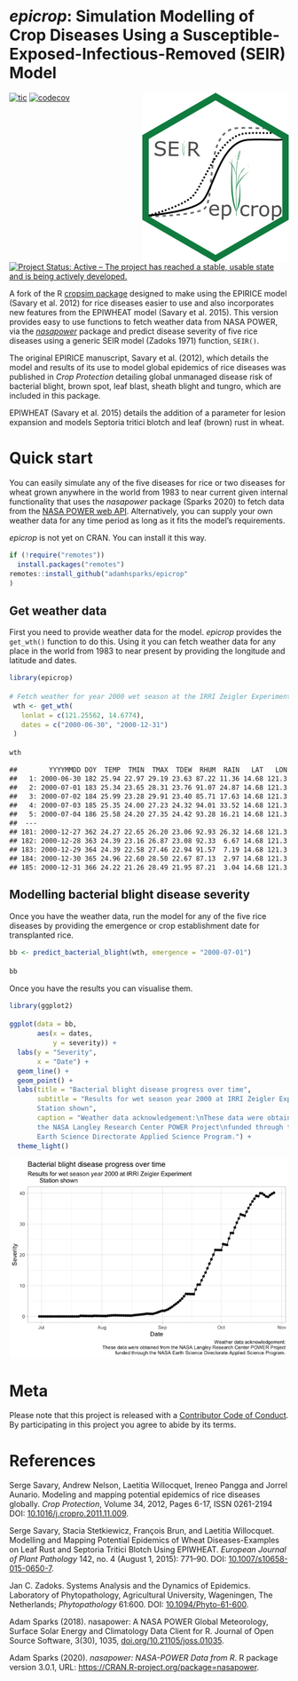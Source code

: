 # *epicrop*: Simulation Modelling of Crop Diseases Using a Susceptible-Exposed-Infectious-Removed (SEIR) Model

<img align="right" src="man/figures/logo.png">

<!-- badges: start -->

[![tic](https://github.com/adamhsparks/epicrop/workflows/tic/badge.svg?branch=main)](https://github.com/adamhsparks/epicrop/actions)
[![codecov](https://codecov.io/gh/adamhsparks/epicrop/branch/main/graph/badge.svg?token=NWrKsX9MaP)](https://codecov.io/gh/adamhsparks/epicrop)
[![Project Status: Active – The project has reached a stable, usable state and is being actively developed.](https://www.repostatus.org/badges/latest/active.svg)](https://www.repostatus.org/#active)
<!-- badges: end -->

A fork of the R [cropsim package](https://r-forge.r-project.org/R/?group_id=335) designed to make using the EPIRICE model (Savary et al. 2012) for rice diseases easier to use and also incorporates new features from the EPIWHEAT model (Savary et al. 2015).
This version provides easy to use functions to fetch weather data from NASA POWER, via the [*nasapower*](https://cran.r-project.org/package=nasapower) package and predict disease severity of five rice diseases using a generic SEIR model (Zadoks 1971) function, `SEIR()`.

The original EPIRICE manuscript, Savary et al. (2012), which details the model and results of its use to model global epidemics of rice diseases was published in *Crop Protection* detailing global unmanaged disease risk
of bacterial blight, brown spot, leaf blast, sheath blight and tungro, which are included in this package.

EPIWHEAT (Savary et al. 2015) details the addition of a parameter for lesion expansion and models Septoria tritici blotch and leaf (brown) rust in wheat.

# Quick start

You can easily simulate any of the five diseases for rice or two diseases for wheat grown anywhere in the world from 1983 to near current given internal functionality that uses the _nasapower_ package (Sparks 2020) to fetch data from the [NASA POWER web API](https://power.larc.nasa.gov). 
Alternatively, you can supply your own weather data for any time period as long as it fits the model’s requirements.

*epicrop* is not yet on CRAN.
You can install it this way.

``` r
if (!require("remotes"))
  install.packages("remotes")
remotes::install_github("adamhsparks/epicrop"
)
```

## Get weather data

First you need to provide weather data for the model. *epicrop* provides the `get_wth()` function to do this. Using it you can fetch weather data for any place in the world from 1983 to near present by providing the
longitude and latitude and dates.

``` r
library(epicrop)

# Fetch weather for year 2000 wet season at the IRRI Zeigler Experiment Station
 wth <- get_wth(
   lonlat = c(121.25562, 14.6774),
   dates = c("2000-06-30", "2000-12-31")
 )

wth
```
    ##        YYYYMMDD DOY  TEMP  TMIN  TMAX  TDEW  RHUM  RAIN   LAT   LON
    ##   1: 2000-06-30 182 25.94 22.97 29.19 23.63 87.22 11.36 14.68 121.3
    ##   2: 2000-07-01 183 25.34 23.65 28.31 23.76 91.07 24.87 14.68 121.3
    ##   3: 2000-07-02 184 25.99 23.28 29.91 23.40 85.71 17.63 14.68 121.3
    ##   4: 2000-07-03 185 25.35 24.00 27.23 24.32 94.01 33.52 14.68 121.3
    ##   5: 2000-07-04 186 25.58 24.20 27.35 24.42 93.28 16.21 14.68 121.3
    ##  ---                                                               
    ## 181: 2000-12-27 362 24.27 22.65 26.20 23.06 92.93 26.32 14.68 121.3
    ## 182: 2000-12-28 363 24.39 23.16 26.87 23.08 92.33  6.67 14.68 121.3
    ## 183: 2000-12-29 364 24.39 22.58 27.46 22.94 91.57  7.19 14.68 121.3
    ## 184: 2000-12-30 365 24.96 22.60 28.50 22.67 87.13  2.97 14.68 121.3
    ## 185: 2000-12-31 366 24.22 21.26 28.49 21.95 87.21  3.04 14.68 121.3

## Modelling bacterial blight disease severity

Once you have the weather data, run the model for any of the five rice
diseases by providing the emergence or crop establishment date for
transplanted rice.

``` r
bb <- predict_bacterial_blight(wth, emergence = "2000-07-01")

bb
```
Once you have the results you can visualise them.

``` r
library(ggplot2)

ggplot(data = bb,
       aes(x = dates,
           y = severity)) +
  labs(y = "Severity",
       x = "Date") +
  geom_line() +
  geom_point() +
  labs(title = "Bacterial blight disease progress over time",
       subtitle = "Results for wet season year 2000 at IRRI Zeigler Experiment
       Station shown",
       caption = "Weather data acknowledgement:\nThese data were obtained from
       the NASA Langley Research Center POWER Project\nfunded through the NASA
       Earth Science Directorate Applied Science Program.") +
  theme_light()
```

<img src="man/figures/plot_severity-1.png">

# Meta

Please note that this project is released with a [Contributor Code of Conduct](CONDUCT.md). By participating in this project you agree to abide by its terms.

# References

Serge Savary, Andrew Nelson, Laetitia Willocquet, Ireneo Pangga and Jorrel Aunario. Modeling and mapping potential epidemics of rice diseases globally. *Crop Protection*, Volume 34, 2012, Pages 6-17, ISSN
0261-2194 DOI: [10.1016/j.cropro.2011.11.009](https://doi.org/10.1016/j.cropro.2011.11.009).

Serge Savary, Stacia Stetkiewicz, François Brun, and Laetitia Willocquet. Modelling and Mapping Potential Epidemics of Wheat Diseases-Examples on Leaf Rust and Septoria Tritici Blotch Using EPIWHEAT. *European Journal of Plant Pathology* 142, no. 4 (August 1, 2015): 771–90. DOI: [10.1007/s10658-015-0650-7](https://doi.org/10.1007/s10658-015-0650-7).

Jan C. Zadoks. Systems Analysis and the Dynamics of Epidemics. Laboratory of Phytopathology, Agricultural University, Wageningen, The Netherlands; *Phytopathology* 61:600. DOI: [10.1094/Phyto-61-600](https://doi.org/10.1094/Phyto-61-600).

Adam Sparks (2018). nasapower: A NASA POWER Global Meteorology, Surface Solar Energy and Climatology Data
Client for R. Journal of Open Source Software, 3(30), 1035, [doi.org/10.21105/joss.01035](https://doi.org/10.21105/joss.01035).

Adam Sparks (2020). _nasapower: NASA-POWER Data from R_. R package version 3.0.1, URL: <https://CRAN.R-project.org/package=nasapower>.
